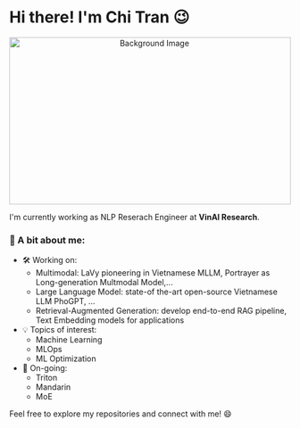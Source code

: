 # Hi there! I'm Chi Tran 😉

<!-- Background Image -->
<p align="center">
  <img src="https://4kwallpapers.com/images/walls/thumbs_3t/19885.jpg" alt="Background Image" style="width:100%; height:300px; object-fit:cover;">
</p>

I'm currently working as NLP Reserach Engineer at **VinAI Research**.

### 🌟 A bit about me:
- 🛠 Working on:
  - Multimodal: LaVy pioneering in Vietnamese MLLM, Portrayer as Long-generation Multmodal Model,... 
  - Large Language Model: state-of the-art open-source Vietnamese LLM PhoGPT, ...
  - Retrieval-Augmented Generation: develop end-to-end RAG pipeline, Text Embedding models for applications  
- 💡 Topics of interest:
  - Machine Learning
  - MLOps 
  - ML Optimization
- 🌱 On-going:
  - Triton
  - Mandarin
  - MoE

Feel free to explore my repositories and connect with me! 😄
